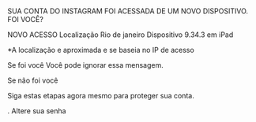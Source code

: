 # 
SUA CONTA DO INSTAGRAM FOI 
ACESSADA DE UM NOVO DISPOSITIVO.
FOI VOCÊ?

NOVO ACESSO 
Localização        Rio de janeiro 
Dispositivo           9.34.3 em iPad 
 
*A localização e aproximada e se baseia no IP de acesso 

Se foi você 
Você pode ignorar essa mensagem.

Se não foi você 

Siga estas etapas agora mesmo para proteger sua conta.

. Altere sua senha 
